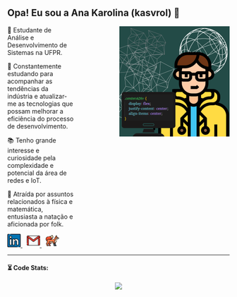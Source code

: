## Opa! Eu sou a Ana Karolina (kasvrol) 🤠

<div display="flex"> 
   <img style="width:250px;" align="right" src="./image/kasvrolIcon.png"/>
  <div style="width:150px;">
    <p>🌱 Estudante de Análise e Desenvolvimento de Sistemas na UFPR.</p>
    <p>🎯 Constantemente estudando para acompanhar as tendências da indústria e atualizar-me as tecnologias que possam melhorar a eficiência do processo de desenvolvimento.</p>
    <p>📚 Tenho grande interesse e curiosidade pela complexidade e potencial da área de redes e IoT.</p>
    <p>🤿 Atraída por assuntos relacionados à física e matemática, entusiasta a natação e aficionada por folk.</p>
    <p>
      <a href="https://www.linkedin.com/in/kasvrol/" style="margin-right:1vw;" >
       <img src="https://github.com/kasvrol/kasvrol/blob/main/image/linkedin.png" height="30em" width="30em"/>
     </a>
     <a href="santosak1999@gmail.com" style="margin-right:1vw;" >
        <img src="https://github.com/kasvrol/kasvrol/blob/main/image/gmail.png" height="30em" width="30em"/>
     </a>
     <a href="https://gitlab.com/kasvrol" style="margin-right:1vw;" >
        <img src="https://github.com/kasvrol/kasvrol/blob/main/image/fox.png" height="30em" width="30em"/>
     </a>
    </p>
   </div>
</div>

<hr style="border:1px;">

<h4>⏳ Code Stats:</h4>

   <div display="flex" align="center">
    <img width="300rem" src="https://github-readme-stats.vercel.app/api/top-langs/?username=kasvrol&hide=html,css&layout=compact&theme=highcontrast"/>
   </div>
